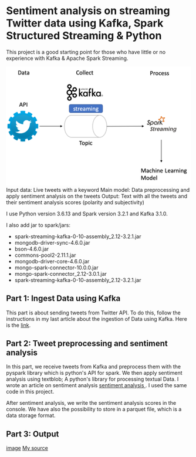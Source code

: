 # Sentiment analysis on streaming Twitter data using Kafka, Spark Structured Streaming & Python

This project is a good starting point for those who have little or no experience with Kafka & Apache Spark Streaming.

![image](./image.png)
Input data: Live tweets with a keyword
Main model: Data preprocessing and apply sentiment analysis on the tweets
Output: Text with all the tweets and their sentiment analysis scores (polarity and subjectivity)

I use Python version 3.6.13 and Spark version 3.2.1 and Kafka 3.1.0.

I also add jar to spark/jars:
- spark-streaming-kafka-0-10-assembly_2.12-3.2.1.jar
- mongodb-driver-sync-4.6.0.jar
- bson-4.6.0.jar
- commons-pool2-2.11.1.jar
- mongodb-driver-core-4.6.0.jar
- mongo-spark-connector-10.0.0.jar
- mongo-spark-connector_2.12-3.0.1.jar
- spark-streaming-kafka-0-10-assembly_2.12-3.2.1.jar

## Part 1: Ingest Data using Kafka 

This part is about sending tweets from Twitter API. To do this, follow the instructions in my last article about the ingestion of Data using Kafka. Here is the [link](https://lorenagongang.com/getting-started-with-kafka-twitter-streaming-with-apache-kafka).


## Part 2: Tweet preprocessing and sentiment analysis
In this part, we receive tweets from Kafka and preprocess them with the pyspark library which is python's API for spark. We then apply sentiment analysis using textblob; A python's library for processing textual Data. I wrote an article on sentiment analysis [sentiment analysis ](https://lorenagongang.com/sentiment-analysis-concept-bitcoin-sentiment-analysis-using-python-and-twitter). I used the same code in this project.

After sentiment analysis, we write the sentiment analysis scores in the console. We have also the possibility to store in a parquet file, which is a data storage format.
## Part 3: Output
[image](./output)
[My source](https://lorenagongang.com/sentiment-analysis-on-streaming-twitter-data-using-kafka-spark-structured-streaming-and-python-part-2#cl0t834y700ktk0nva86shg11)


